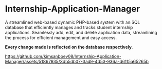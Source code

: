 # Internship-Application-Manager
A streamlined web-based dynamic PHP-based system with an SQL database that efficiently manages and tracks student internship applications. Seamlessly add, edit, and delete application data, streamlining the process for efficient management and easy access.


**Every change made is reflected on the database respectively.**

https://github.com/kimsanboev08/Internship-Application-Manager/assets/51867935/3db5db07-3ad9-4d53-936a-d6115a65265b

